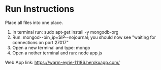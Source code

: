 # Run Instructions #

Place all files into one place.

1. In terminal run: sudo apt-get install -y mongodb-org
2. Run: mongod--bin_ip=$IP--nojournal; you should now see "waiting for connections on port 27017"
3. Open a new terminal and type: mongo
4. Open a nother terminal and run: node app.js
  
Web App link: https://warm-eyrie-11186.herokuapp.com/
